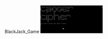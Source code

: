 ﻿BlackJack_Game
<img align="bottom" alt="GIF" src="https://github.com/JanGonzales/JanGonzales/blob/main/ezgif.com-gif-maker%20480.gif" width="40%" height="65%"/>

